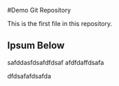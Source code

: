 #Demo Git Repository

This is the first file in this repository.

## Ipsum Below

safddasfdsafdfdsaf
afdfdaffdsafa

dfdsafafdsafda